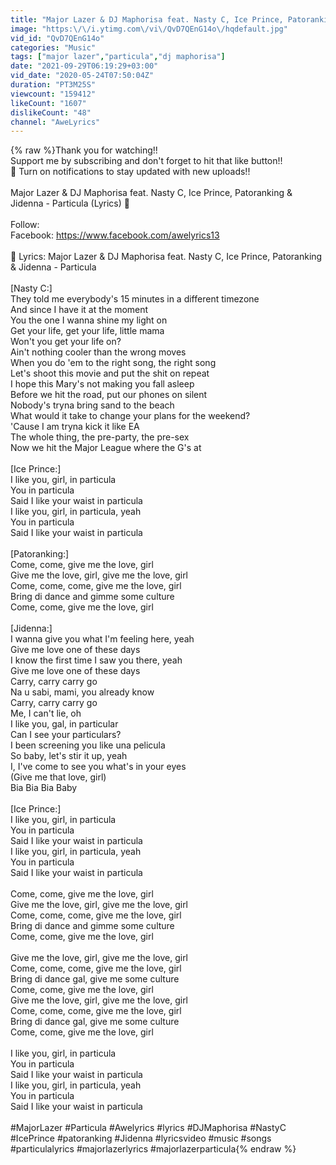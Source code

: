 ```yaml
---
title: "Major Lazer & DJ Maphorisa feat. Nasty C, Ice Prince, Patoranking & Jidenna - Particula (Lyrics)"
image: "https:\/\/i.ytimg.com\/vi\/QvD7QEnG14o\/hqdefault.jpg"
vid_id: "QvD7QEnG14o"
categories: "Music"
tags: ["major lazer","particula","dj maphorisa"]
date: "2021-09-29T06:19:29+03:00"
vid_date: "2020-05-24T07:50:04Z"
duration: "PT3M25S"
viewcount: "159412"
likeCount: "1607"
dislikeCount: "48"
channel: "AweLyrics"
---
```

{% raw %}Thank you for watching!!<br />Support me by subscribing and don't forget to hit that like button!!<br />🔔 Turn on notifications to stay updated with new uploads!!<br /><br />Major Lazer &amp; DJ Maphorisa feat. Nasty C, Ice Prince, Patoranking &amp; Jidenna - Particula (Lyrics) 🎵<br /><br />Follow:<br />Facebook: <a rel="nofollow" target="blank" href="https://www.facebook.com/awelyrics13">https://www.facebook.com/awelyrics13</a><br /><br />🎤 Lyrics: Major Lazer &amp; DJ Maphorisa feat. Nasty C, Ice Prince, Patoranking &amp; Jidenna - Particula<br /><br />[Nasty C:]<br />They told me everybody's 15 minutes in a different timezone<br />And since I have it at the moment<br />You the one I wanna shine my light on<br />Get your life, get your life, little mama<br />Won't you get your life on?<br />Ain't nothing cooler than the wrong moves<br />When you do 'em to the right song, the right song<br />Let's shoot this movie and put the shit on repeat<br />I hope this Mary's not making you fall asleep<br />Before we hit the road, put our phones on silent<br />Nobody's tryna bring sand to the beach<br />What would it take to change your plans for the weekend?<br />'Cause I am tryna kick it like EA<br />The whole thing, the pre-party, the pre-sex<br />Now we hit the Major League where the G's at<br /><br />[Ice Prince:]<br />I like you, girl, in particula<br />You in particula<br />Said I like your waist in particula<br />I like you, girl, in particula, yeah<br />You in particula<br />Said I like your waist in particula<br /><br />[Patoranking:]<br />Come, come, give me the love, girl<br />Give me the love, girl, give me the love, girl<br />Come, come, come, give me the love, girl<br />Bring di dance and gimme some culture<br />Come, come, give me the love, girl<br /><br />[Jidenna:]<br />I wanna give you what I'm feeling here, yeah<br />Give me love one of these days<br />I know the first time I saw you there, yeah<br />Give me love one of these days<br />Carry, carry carry go<br />Na u sabi, mami, you already know<br />Carry, carry carry go<br />Me, I can't lie, oh<br />I like you, gal, in particular<br />Can I see your particulars?<br />I been screening you like una pelicula<br />So baby, let's stir it up, yeah<br />I, I've come to see you what's in your eyes<br />(Give me that love, girl)<br />Bia Bia Bia Baby<br /><br />[Ice Prince:]<br />I like you, girl, in particula<br />You in particula<br />Said I like your waist in particula<br />I like you, girl, in particula, yeah<br />You in particula<br />Said I like your waist in particula<br /><br />Come, come, give me the love, girl<br />Give me the love, girl, give me the love, girl<br />Come, come, come, give me the love, girl<br />Bring di dance and gimme some culture<br />Come, come, give me the love, girl<br /><br />Give me the love, girl, give me the love, girl<br />Come, come, come, give me the love, girl<br />Bring di dance gal, give me some culture<br />Come, come, give me the love, girl<br />Give me the love, girl, give me the love, girl<br />Come, come, come, give me the love, girl<br />Bring di dance gal, give me some culture<br />Come, come, give me the love, girl<br /><br />I like you, girl, in particula<br />You in particula<br />Said I like your waist in particula<br />I like you, girl, in particula, yeah<br />You in particula<br />Said I like your waist in particula<br /><br />#MajorLazer #Particula #Awelyrics #lyrics #DJMaphorisa #NastyC #IcePrince #patoranking #Jidenna #lyricsvideo #music #songs #particulalyrics #majorlazerlyrics #majorlazerparticula{% endraw %}
